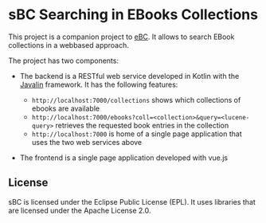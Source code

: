 # sBC Searching in EBooks Collections

This project is a companion project to [eBC](https://github.com/esb-dev/eBC). It allows to search EBook collections in a webbased approach.

The project has two components:

- The backend is a RESTful web service developed in Kotlin with the [Javalin](https://javalin.io) framework. It has the following features:
		
	- ```http://localhost:7000/collections``` shows which collections of ebooks are available 
	- ```http://localhost:7000/ebooks?coll=<collection>&query=<lucene-query>``` retrieves the requested book entries in the collection
	- ```http://localhost:7000``` is home of a single page application that uses the two web services above
	
- The frontend is a single page application developed with vue.js

## License

sBC is licensed under the Eclipse Public License (EPL). It uses libraries 
that are licensed under the Apache License 2.0.
